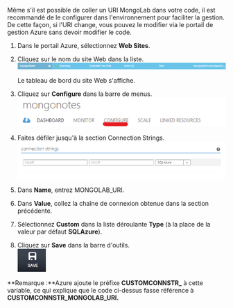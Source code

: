 Même s'il est possible de coller un URI MongoLab dans votre code, il est
recommandé de le configurer dans l'environnement pour faciliter la
gestion. De cette façon, si l'URI change, vous pouvez le modifier via le
portail de gestion Azure sans devoir modifier le code.

1.  Dans le portail Azure, sélectionnez **Web Sites**.
2.  Cliquez sur le nom du site Web dans la liste.  
     ![EntréeSiteWeb](./media/howto-save-connectioninfo-mongolab/entry-website.png)
    
     Le tableau de bord du site Web s'affiche.

3.  Cliquez sur **Configure** dans la barre de menus.  
     ![ConfigurerTableaudebordSiteWeb](./media/howto-save-connectioninfo-mongolab/focus-mongolab-websitedashboard-config.png)

4.  Faites défiler jusqu'à la section Connection Strings.  
     ![ChaînesConnexionSiteWeb](./media/howto-save-connectioninfo-mongolab/focus-mongolab-websiteconnectionstring.png)

5.  Dans **Name**, entrez MONGOLAB\_URI.
6.  Dans **Value**, collez la chaîne de connexion obtenue dans la
    section précédente.
7.  Sélectionnez **Custom** dans la liste déroulante **Type** (à la
    place de la valeur par défaut **SQLAzure**).
8.  Cliquez sur **Save** dans la barre d'outils.  
     ![EnregistrerSiteWeb](./media/howto-save-connectioninfo-mongolab/button-website-save.png)

**Remarque :**Azure ajoute le préfixe **CUSTOMCONNSTR\_** à cette
variable, ce qui explique que le code ci-dessus fasse référence à
**CUSTOMCONNSTR\_MONGOLAB\_URI.**


